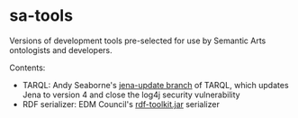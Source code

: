 # sa-tools
Versions of development tools pre-selected for use by Semantic Arts ontologists and developers.

Contents:
* TARQL: Andy Seaborne's [jena-update branch](https://github.com/afs/tarql/tree/jena-update) of TARQL, which updates Jena to version 4 and close the log4j security vulnerability
* RDF serializer: EDM Council's [rdf-toolkit.jar](https://github.com/edmcouncil/rdf-toolkit/releases/tag/v1.14.2) serializer
